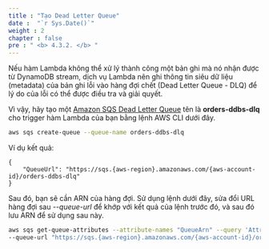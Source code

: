 ```yaml
---
title : "Tạo Dead Letter Queue"
date :  "`r Sys.Date()`" 
weight : 2
chapter : false
pre : " <b> 4.3.2. </b> "
---
```


Nếu hàm Lambda không thể xử lý thành công một bản ghi mà nó nhận được từ DynamoDB stream, dịch vụ Lambda nên ghi thông tin siêu dữ liệu (metadata) của bản ghi lỗi vào hàng đợi chết (Dead Letter Queue - DLQ) để lý do của lỗi có thể được điều tra và giải quyết.

Vì vậy, hãy tạo một [Amazon SQS Dead Letter Queue](https://docs.aws.amazon.com/AWSSimpleQueueService/latest/SQSDeveloperGuide/sqs-dead-letter-queues.html) tên là **orders-ddbs-dlq** cho trigger hàm Lambda của bạn bằng lệnh AWS CLI dưới đây.

```bash
aws sqs create-queue --queue-name orders-ddbs-dlq
```

Ví dụ kết quả:

```
{
    "QueueUrl": "https://sqs.{aws-region}.amazonaws.com/{aws-account-id}/orders-ddbs-dlq"
}
```

Sau đó, bạn sẽ cần ARN của hàng đợi. Sử dụng lệnh dưới đây, sửa đổi URL hàng đợi sau _--queue-url_ để khớp với kết quả của lệnh trước đó, và sau đó lưu ARN để sử dụng sau này.

```bash
aws sqs get-queue-attributes --attribute-names "QueueArn" --query 'Attributes.QueueArn' --output text \
--queue-url "https://sqs.{aws-region}.amazonaws.com/{aws-account-id}/orders-ddbs-dlq"
```